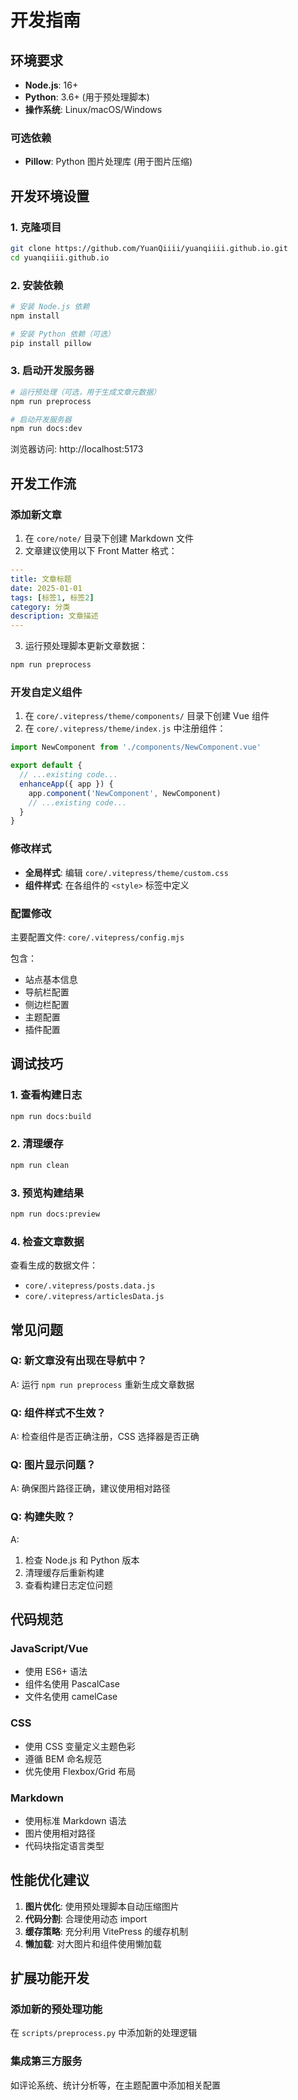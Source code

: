 # 开发指南

## 环境要求

- **Node.js**: 16+ 
- **Python**: 3.6+ (用于预处理脚本)
- **操作系统**: Linux/macOS/Windows

### 可选依赖
- **Pillow**: Python 图片处理库 (用于图片压缩)

## 开发环境设置

### 1. 克隆项目
```bash
git clone https://github.com/YuanQiiii/yuanqiiii.github.io.git
cd yuanqiiii.github.io
```

### 2. 安装依赖
```bash
# 安装 Node.js 依赖
npm install

# 安装 Python 依赖（可选）
pip install pillow
```

### 3. 启动开发服务器
```bash
# 运行预处理（可选，用于生成文章元数据）
npm run preprocess

# 启动开发服务器
npm run docs:dev
```

浏览器访问: http://localhost:5173

## 开发工作流

### 添加新文章

1. 在 `core/note/` 目录下创建 Markdown 文件
2. 文章建议使用以下 Front Matter 格式：

```yaml
---
title: 文章标题
date: 2025-01-01
tags: [标签1, 标签2]
category: 分类
description: 文章描述
---
```

3. 运行预处理脚本更新文章数据：
```bash
npm run preprocess
```

### 开发自定义组件

1. 在 `core/.vitepress/theme/components/` 目录下创建 Vue 组件
2. 在 `core/.vitepress/theme/index.js` 中注册组件：

```javascript
import NewComponent from './components/NewComponent.vue'

export default {
  // ...existing code...
  enhanceApp({ app }) {
    app.component('NewComponent', NewComponent)
    // ...existing code...
  }
}
```

### 修改样式

- **全局样式**: 编辑 `core/.vitepress/theme/custom.css`
- **组件样式**: 在各组件的 `<style>` 标签中定义

### 配置修改

主要配置文件: `core/.vitepress/config.mjs`

包含：
- 站点基本信息
- 导航栏配置
- 侧边栏配置
- 主题配置
- 插件配置

## 调试技巧

### 1. 查看构建日志
```bash
npm run docs:build
```

### 2. 清理缓存
```bash
npm run clean
```

### 3. 预览构建结果
```bash
npm run docs:preview
```

### 4. 检查文章数据
查看生成的数据文件：
- `core/.vitepress/posts.data.js`
- `core/.vitepress/articlesData.js`

## 常见问题

### Q: 新文章没有出现在导航中？
A: 运行 `npm run preprocess` 重新生成文章数据

### Q: 组件样式不生效？
A: 检查组件是否正确注册，CSS 选择器是否正确

### Q: 图片显示问题？
A: 确保图片路径正确，建议使用相对路径

### Q: 构建失败？
A: 
1. 检查 Node.js 和 Python 版本
2. 清理缓存后重新构建
3. 查看构建日志定位问题

## 代码规范

### JavaScript/Vue
- 使用 ES6+ 语法
- 组件名使用 PascalCase
- 文件名使用 camelCase

### CSS
- 使用 CSS 变量定义主题色彩
- 遵循 BEM 命名规范
- 优先使用 Flexbox/Grid 布局

### Markdown
- 使用标准 Markdown 语法
- 图片使用相对路径
- 代码块指定语言类型

## 性能优化建议

1. **图片优化**: 使用预处理脚本自动压缩图片
2. **代码分割**: 合理使用动态 import
3. **缓存策略**: 充分利用 VitePress 的缓存机制
4. **懒加载**: 对大图片和组件使用懒加载

## 扩展功能开发

### 添加新的预处理功能
在 `scripts/preprocess.py` 中添加新的处理逻辑

### 集成第三方服务
如评论系统、统计分析等，在主题配置中添加相关配置
